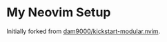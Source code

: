 # My Neovim Setup

Initially forked from  [dam9000/kickstart-modular.nvim](https://github.com/dam9000/kickstart-modular.nvim).
